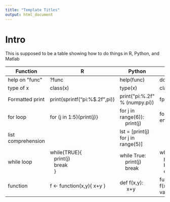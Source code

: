 ```yaml
---
title: "Template Titles"
output: html_document
---
```


# Intro
This is supposed to be a table showing how to do things in R, Python, and Matlab


Function	| R | 	Python |	Matlab
--------- | --|---------|-----
help on "func" | ?func | help(func) | doc func 
type of x |class(x) | type(x) | class(x) 
Formatted print | print(sprintf(“pi:%$.2f”,pi))| print("pi:%.2f" % (numpy.pi)) | fprintf(“pi:%.2f”,pi)
for loop |for (j in 1:5){print(j)} |  for j in range(6)):<br>&nbsp;&nbsp;&nbsp;&nbsp;print(j) | for j=1:5 disp(j) end
 list comprehension||  lst = [print(j) for j in range(5)] | |
 while loop |while(TRUE){<br>&nbsp;&nbsp; print(j)<br>&nbsp;&nbsp;  break<br>&nbsp;&nbsp;  } |  while True:<br>&nbsp;&nbsp;&nbsp;&nbsp;print(j)<br>&nbsp;&nbsp;&nbsp;&nbsp;break | while true<br>&nbsp;&nbsp; print(j)<br>&nbsp;&nbsp;  break;<br>&nbsp;&nbsp; end
function |	f <- function(x,y){ x+y }	 | def f(x,y):<br>&nbsp;&nbsp;&nbsp;&nbsp; x+y | function val = f(x,y)<br>val = x + y;


   


